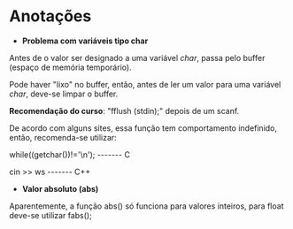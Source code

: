# Anotações

- **Problema com variáveis tipo char**

Antes de o valor ser designado a uma variável *char*, passa pelo buffer (espaço de memória temporário).

Pode haver "lixo" no buffer, então, antes de ler um valor para uma variável *char*, deve-se limpar o buffer.

**Recomendação do curso**: "fflush (stdin);" depois de um scanf.

De acordo com alguns sites, essa função tem comportamento indefinido, então, recomenda-se utilizar:

while((getchar())!='\n'); ------- C

cin >> ws ------- C++

- **Valor absoluto (abs)**

Aparentemente, a função abs() só funciona para valores inteiros, para float deve-se utilizar fabs();
